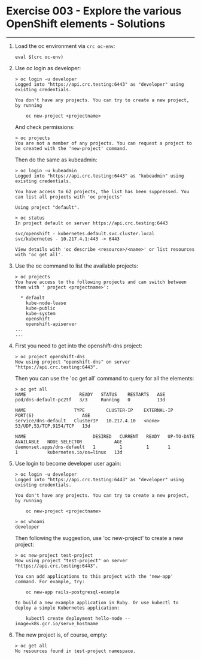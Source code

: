 # Exercise 003 - Explore the various OpenShift elements - Solutions

---

1. Load the oc environment via ```crc oc-env```:

   ```console
   eval $(crc oc-env)
   ```

2. Use oc login as developer:

   ```console
   > oc login -u developer
   Logged into "https://api.crc.testing:6443" as "developer" using existing credentials.

   You don't have any projects. You can try to create a new project, by running

       oc new-project <projectname>
   ```

   And check permissions:

   ```console
   > oc projects
   You are not a member of any projects. You can request a project to be created with the 'new-project' command.
   ```

   Then do the same as kubeadmin:

   ```console
   > oc login -u kubeadmin
   Logged into "https://api.crc.testing:6443" as "kubeadmin" using existing credentials.

   You have access to 62 projects, the list has been suppressed. You can list all projects with 'oc projects'

   Using project "default".

   > oc status
   In project default on server https://api.crc.testing:6443

   svc/openshift - kubernetes.default.svc.cluster.local
   svc/kubernetes - 10.217.4.1:443 -> 6443

   View details with 'oc describe <resource>/<name>' or list resources with 'oc get all'.
   ```

3. Use the oc command to list the available projects:

   ```console
   > oc projects
   You have access to the following projects and can switch between them with ' project <projectname>':

     * default
       kube-node-lease
       kube-public
       kube-system
       openshift
       openshift-apiserver
   ...
   ...
   ```

4. First you need to get into the openshift-dns project:

   ```console
   > oc project openshift-dns
   Now using project "openshift-dns" on server "https://api.crc.testing:6443".
   ```

   Then you can use the 'oc get all' command to query for all the elements:

   ```console
   > oc get all
   NAME                    READY   STATUS    RESTARTS   AGE
   pod/dns-default-pc2tf   3/3     Running   0          13d

   NAME                  TYPE        CLUSTER-IP    EXTERNAL-IP   PORT(S)                  AGE
   service/dns-default   ClusterIP   10.217.4.10   <none>        53/UDP,53/TCP,9154/TCP   13d

   NAME                         DESIRED   CURRENT   READY   UP-TO-DATE   AVAILABLE   NODE SELECTOR            AGE
   daemonset.apps/dns-default   1         1         1       1            1           kubernetes.io/os=linux   13d
   ```

5. Use login to become developer user again:

   ```console
   > oc login -u developer
   Logged into "https://api.crc.testing:6443" as "developer" using existing credentials.

   You don't have any projects. You can try to create a new project, by running

       oc new-project <projectname>

   > oc whoami
   developer
   ```

   Then following the suggestion, use 'oc new-project' to create a new project:

   ```console
   > oc new-project test-project
   Now using project "test-project" on server "https://api.crc.testing:6443".

   You can add applications to this project with the 'new-app' command. For example, try:

       oc new-app rails-postgresql-example

   to build a new example application in Ruby. Or use kubectl to deploy a simple Kubernetes application:

       kubectl create deployment hello-node --image=k8s.gcr.io/serve_hostname
   ```

6. The new project is, of course, empty:

   ```console
   > oc get all
   No resources found in test-project namespace.
   ```
